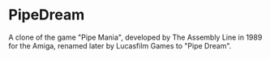 # PipeDream

A clone of the game "Pipe Mania", developed by The Assembly Line in 1989 for the Amiga, renamed later by Lucasfilm Games to "Pipe Dream".
